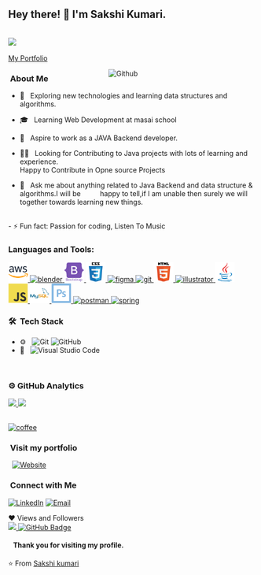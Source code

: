  <h2> Hey there! 👋 I'm Sakshi Kumari.</h2>
 <br/>
 
 <img src="https://readme-typing-svg.herokuapp.com?font=Architects+Daughter&color=red&size=30&center=false&lines=hey!+its+Sakshi+kumari;Full+stack+web+developer...;Data+Science+Enthusiast...;Tech+Blogger...;Active+Open+Source+Contributor..."/>
 
 <a href="https://sakshi00555.github.io/SakshiKumari/">My Portfolio</a>
 <div><img align="right" heigth="300px" width="300px" alt="Github" src="https://camo.githubusercontent.com/62da68eb62b1e5f175f7d1f0191dd89a653d7908feb22d37d4a0ab07365d6791/68747470733a2f2f6d656469612e67697068792e636f6d2f6d656469612f4d3967624264396e6244724f5475314d71782f67697068792e676966" /></div>

<h3> &nbsp;About Me </h3>  

- 🙂 &nbsp; Exploring new technologies and learning data structures and algorithms.
- 🎓 &nbsp; Learning Web Development at masai school
- 💼 &nbsp; Aspire to work as a JAVA Backend developer.

- 👯‍♂️ &nbsp;&nbsp;Looking for Contributing to Java projects with lots of learning and experience.<br>  Happy to Contribute in Opne source Projects<br>
- 💬 &nbsp;&nbsp;Ask me about anything related to Java Backend and data structure & algorithms.I will be &nbsp; &nbsp; &nbsp;&nbsp; &nbsp; happy to tell,if I am unable then surely we will together towards learning new things.
<br/>
- ⚡ Fun fact: Passion for coding, Listen To Music
 <h3 align="left">Languages and Tools:</h3>
<p align="left"> <a href="https://aws.amazon.com" target="_blank" rel="noreferrer"> <img src="https://raw.githubusercontent.com/devicons/devicon/master/icons/amazonwebservices/amazonwebservices-original-wordmark.svg" alt="aws" width="40" height="40"/> </a> <a href="https://www.blender.org/" target="_blank" rel="noreferrer"> <img src="https://download.blender.org/branding/community/blender_community_badge_white.svg" alt="blender" width="40" height="40"/> </a> <a href="https://getbootstrap.com" target="_blank" rel="noreferrer"> <img src="https://raw.githubusercontent.com/devicons/devicon/master/icons/bootstrap/bootstrap-plain-wordmark.svg" alt="bootstrap" width="40" height="40"/> </a> <a href="https://www.w3schools.com/css/" target="_blank" rel="noreferrer"> <img src="https://raw.githubusercontent.com/devicons/devicon/master/icons/css3/css3-original-wordmark.svg" alt="css3" width="40" height="40"/> </a> <a href="https://www.figma.com/" target="_blank" rel="noreferrer"> <img src="https://www.vectorlogo.zone/logos/figma/figma-icon.svg" alt="figma" width="40" height="40"/> </a> <a href="https://git-scm.com/" target="_blank" rel="noreferrer"> <img src="https://www.vectorlogo.zone/logos/git-scm/git-scm-icon.svg" alt="git" width="40" height="40"/> </a> <a href="https://www.w3.org/html/" target="_blank" rel="noreferrer"> <img src="https://raw.githubusercontent.com/devicons/devicon/master/icons/html5/html5-original-wordmark.svg" alt="html5" width="40" height="40"/> </a> <a href="https://www.adobe.com/in/products/illustrator.html" target="_blank" rel="noreferrer"> <img src="https://www.vectorlogo.zone/logos/adobe_illustrator/adobe_illustrator-icon.svg" alt="illustrator" width="40" height="40"/> </a> <a href="https://www.java.com" target="_blank" rel="noreferrer"> <img src="https://raw.githubusercontent.com/devicons/devicon/master/icons/java/java-original.svg" alt="java" width="40" height="40"/> </a> <a href="https://developer.mozilla.org/en-US/docs/Web/JavaScript" target="_blank" rel="noreferrer"> <img src="https://raw.githubusercontent.com/devicons/devicon/master/icons/javascript/javascript-original.svg" alt="javascript" width="40" height="40"/> </a> <a href="https://www.mysql.com/" target="_blank" rel="noreferrer"> <img src="https://raw.githubusercontent.com/devicons/devicon/master/icons/mysql/mysql-original-wordmark.svg" alt="mysql" width="40" height="40"/> </a> <a href="https://www.photoshop.com/en" target="_blank" rel="noreferrer"> <img src="https://raw.githubusercontent.com/devicons/devicon/master/icons/photoshop/photoshop-line.svg" alt="photoshop" width="40" height="40"/> </a> <a href="https://postman.com" target="_blank" rel="noreferrer"> <img src="https://www.vectorlogo.zone/logos/getpostman/getpostman-icon.svg" alt="postman" width="40" height="40"/> </a> <a href="https://spring.io/" target="_blank" rel="noreferrer"> <img src="https://www.vectorlogo.zone/logos/springio/springio-icon.svg" alt="spring" width="40" height="40"/> </a> </p>

<h3> 🛠 &nbsp;Tech Stack</h3>

 
- ⚙️ &nbsp;
  ![Git](https://img.shields.io/badge/-Git-333333?style=flat&logo=git)
  ![GitHub](https://img.shields.io/badge/-GitHub-333333?style=flat&logo=github)
- 🔧 &nbsp;
  ![Visual Studio Code](https://img.shields.io/badge/-Visual%20Studio%20Code-333333?style=flat&logo=visual-studio-code&logoColor=007ACC)
<!--   ![Atom](https://img.shields.io/badge/-Atom-333333?style=flat&logocolor=&logo=atom) -->
<br/>


 <div>
<h3>⚙️ GitHub Analytics</h3>
<a href="https://github.com/sakshi00555">
  <img height="180em" src="https://github-readme-stats.vercel.app/api?username=sakshi00555&show_icons=true&theme=radical" />
  <img height="180em" src="https://github-readme-stats.vercel.app/api/top-langs/?username=sakshi00555&theme=buefy&layout=compact" />
</a>
 </div>
<br/>

[![coffee](https://user-images.githubusercontent.com/81063456/160665169-7d4ae351-ed39-4216-a071-d95232e8d88a.svg)](https://www.buymeacoffee.com/sakshikumari)


<h3>&nbsp;Visit my portfolio </h3>
&nbsp;&nbsp;<a href="https://awesome-golick-6ddd51.netlify.app/" target="blank"><img alt="Website" src="https://img.shields.io/badge/Website-portfolio-blue?style=flat-square&logo=google-chrome"></a><br/>

<h3>&nbsp;Connect with Me </h3>
<p align="left">
<a href="https://www.linkedin.com/in/sakshi-kumari-202282214/" target="_blank"><img alt="LinkedIn" src="https://img.shields.io/badge/LinkedIn-sakshi%20kumari-blue?style=flat-square&logo=linkedin"></a>
<a href="mailto:skrana00555@gmail.com" target="_blank"><img alt="Email" src="https://img.shields.io/badge/Gmail-sakshi%20kumari-blue?style=flat-square&logo=gmail"></a>
</p>
❤ Views and Followers
<br>
<a href="https://github.com/sakshi00555/github-profile-views-counter">
    <img src="https://komarev.com/ghpvc/?username=sakshi00555">
</a>
<a href="https://github.com/sakshi00555?tab=followers"><img src="https://img.shields.io/github/followers/sakshi00555?label=Followers&style=social" alt="GitHub Badge"></a>

#### &nbsp;&nbsp; Thank you for visiting my profile.

⭐️ From [Sakshi kumari](https://github.com/sakshi00555)

